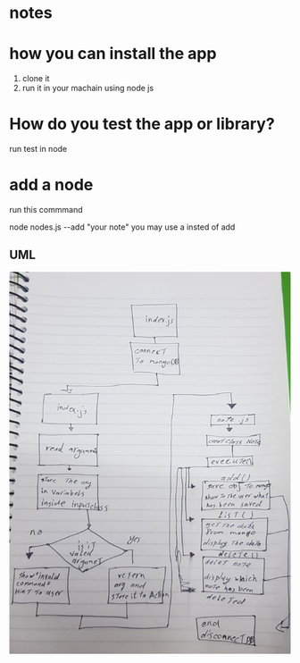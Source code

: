 # notes
# how you can install the app

1. clone it
2. run it in your machain using node js

# How do you test the app or library?

run test in node 

# add a node 

run this commmand 

node nodes.js --add "your note"
you may use a insted of add 

## UML

![UML](./101381244_2764885197076306_8291742348442861568_n.jpg)